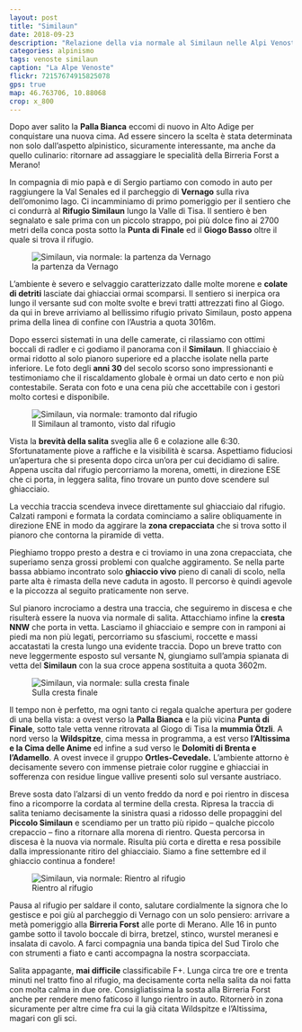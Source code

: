 ```yaml
---
layout: post
title: "Similaun"
date: 2018-09-23
description: "Relazione della via normale al Similaun nelle Alpi Venoste. Partenza da Vernago e pernottamento al rifugio Similaun."
categories: alpinismo
tags: venoste similaun
caption: "La Alpe Venoste"
flickr: 72157674915825078
gps: true
map: 46.763706, 10.88068
crop: x_800
---
```


Dopo aver salito la **Palla Bianca** eccomi di nuovo in Alto Adige per conquistare una nuova cima. Ad essere sincero la scelta è stata determinata non solo dall’aspetto alpinistico, sicuramente interessante, ma anche da quello culinario: ritornare ad assaggiare le specialità della Birreria Forst a Merano!

In compagnia di mio papà e di Sergio partiamo con comodo in auto per raggiungere la Val Senales ed il parcheggio di **Vernago** sulla riva dell’omonimo lago. Ci incamminiamo di primo pomeriggio per il sentiero che ci condurrà al **Rifugio Similaun** lungo la Valle di Tisa. Il sentiero è ben segnalato e sale prima con un piccolo strappo, poi più dolce fino ai 2700 metri della conca posta sotto la **Punta di Finale** ed il **Giogo Basso** oltre il quale si trova il rifugio. 

<figure>
    <img src="https://farm2.staticflickr.com/1910/45519749142_6194a2c1ea_c.jpg" alt="Similaun, via normale: la partenza da Vernago" /> 
    <figcaption>la partenza da Vernago</figcaption>
</figure>

L’ambiente è severo e selvaggio caratterizzato dalle molte morene e **colate di detriti** lasciate dai ghiacciai ormai scomparsi. Il sentiero si inerpica ora lungo il versante sud con molte svolte e brevi tratti attrezzati fino al Giogo. da qui in breve arriviamo al bellissimo rifugio privato Similaun, posto appena prima della linea di confine con l’Austria a quota 3016m.

Dopo esserci sistemati in una delle camerate, ci rilassiamo con ottimi boccali di radler e ci godiamo il panorama con il **Similaun**. Il ghiacciaio è ormai ridotto al solo pianoro superiore ed a placche isolate nella parte inferiore. Le foto degli **anni 30** del secolo scorso sono impressionanti e testimoniamo che il riscaldamento globale è ormai un dato certo e non più contestabile. Serata con foto e una cena più che accettabile con i gestori molto cortesi e disponibile.

<figure>
    <img src="https://farm2.staticflickr.com/1957/44845270234_34c14644df_c.jpg" alt="Similaun, via normale: tramonto dal rifugio" /> 
    <figcaption>Il Similaun al tramonto, visto dal rifugio</figcaption>
</figure>

Vista la **brevità della salita** sveglia alle 6 e colazione alle 6:30. Sfortunatamente piove a raffiche e la visibilità è scarsa. Aspettiamo fiduciosi un’apertura che si presenta dopo circa un’ora per cui decidiamo di salire. Appena uscita dal rifugio percorriamo la morena, ometti, in direzione ESE che ci porta, in leggera salita, fino trovare un punto dove scendere sul ghiacciaio. 

La vecchia traccia scendeva invece direttamente sul ghiacciaio dal rifugio. Calzati ramponi e formata la cordata cominciamo a salire obliquamente in direzione ENE in modo da aggirare la **zona crepacciata** che si trova sotto il pianoro che contorna la piramide di vetta.

Pieghiamo troppo presto a destra e ci troviamo in una zona crepacciata, che superiamo senza grossi problemi con qualche aggiramento. Se nella parte bassa abbiamo incontrato solo **ghiaccio vivo** pieno di canali di scolo, nella parte alta è rimasta della neve caduta in agosto. Il percorso è quindi agevole e la piccozza al seguito praticamente non serve.

Sul pianoro incrociamo a destra una traccia, che seguiremo in discesa e che risulterà essere la nuova via normale di salita. Attacchiamo infine la **cresta NNW** che porta in vetta. Lasciamo il ghiacciaio e sempre con in ramponi ai piedi ma non più legati, percorriamo su sfasciumi, roccette e massi accatastati la cresta lungo una evidente traccia. Dopo un breve tratto con neve leggermente esposto sul versante N, giungiamo sull’ampia spianata di vetta del **Similaun** con la sua croce appena sostituita a quota 3602m.

<figure>
    <img src="https://farm2.staticflickr.com/1976/45520400532_104b1e2393_c.jpg" alt="Similaun, via normale: sulla cresta finale" /> 
    <figcaption>Sulla cresta finale</figcaption>
</figure>

Il tempo non è perfetto, ma ogni tanto ci regala qualche apertura per godere di una bella vista: a ovest verso la **Palla Bianca** e la più vicina **Punta di Finale**, sotto tale vetta venne ritrovata al Giogo di Tisa la **mummia Ötzli**. A nord verso la **Wildspitze**, cima messa in programma, a est verso **l’Altissima e la Cima delle Anime** ed infine a sud verso le **Dolomiti di Brenta e l’Adamello**. A ovest invece il gruppo **Ortles-Cevedale.** L’ambiente attorno è decisamente severo con immense pietraie color ruggine e ghiacciai in sofferenza con residue lingue vallive presenti solo sul versante austriaco.

Breve sosta dato l’alzarsi di un vento freddo da nord e poi rientro in discesa fino a ricomporre la cordata al termine della cresta. Ripresa la traccia di salita teniamo decisamente la sinistra quasi a ridosso delle propaggini del **Piccolo Similaun** e scendiamo per un tratto più ripido – qualche piccolo crepaccio – fino a ritornare alla morena di rientro. Questa percorsa in discesa è la nuova via normale. Risulta più corta e diretta e resa possibile dalla impressionante ritiro del ghiacciaio. Siamo a fine settembre ed il ghiaccio continua a fondere!

<figure>
    <img src="https://farm2.staticflickr.com/1950/31697655388_845b1da665_c.jpg" alt="Similaun, via normale: Rientro al rifugio" /> 
    <figcaption>Rientro al rifugio</figcaption>
</figure>

Pausa al rifugio per saldare il conto, salutare cordialmente la signora che lo gestisce e poi giù al parcheggio di Vernago con un solo pensiero: arrivare a metà pomeriggio alla **Birreria Forst** alle porte di Merano. Alle 16 in punto gambe sotto il tavolo boccale di birra, bretzel, stinco, wurstel meranesi e insalata di cavolo. A farci compagnia una banda tipica del Sud Tirolo che con strumenti a fiato e canti accompagna la nostra scorpacciata.

Salita appagante, **mai difficile** classificabile F+. Lunga circa tre ore e trenta minuti nel tratto fino al rifugio, ma decisamente corta nella salita da noi fatta con molta calma in due ore. Consigliatissima la sosta alla Birreria Forst anche per rendere meno faticoso il lungo rientro in auto. Ritornerò in zona sicuramente per altre cime fra cui la già citata Wildspitze e l’Altissima, magari con gli sci.


